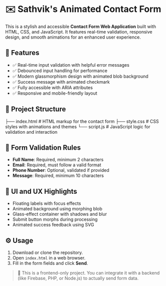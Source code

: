 # ✉️ Sathvik's Animated Contact Form

This is a stylish and accessible **Contact Form Web Application** built with HTML, CSS, and JavaScript. It features real-time validation, responsive design, and smooth animations for an enhanced user experience.

## 🚀 Features

- ✅ Real-time input validation with helpful error messages
- ✅ Debounced input handling for performance
- ✅ Modern glassmorphism design with animated blob background
- ✅ Success message with animated checkmark
- ✅ Fully accessible with ARIA attributes
- ✅ Responsive and mobile-friendly layout

## 📁 Project Structure
├── index.html # HTML markup for the contact form
├── style.css # CSS styles with animations and themes
└── script.js # JavaScript logic for validation and interaction


## 🧠 Form Validation Rules

- **Full Name**: Required, minimum 2 characters
- **Email**: Required, must follow a valid format
- **Phone Number**: Optional, validated if provided
- **Message**: Required, minimum 10 characters

## 🎨 UI and UX Highlights

- Floating labels with focus effects
- Animated background using morphing blob
- Glass-effect container with shadows and blur
- Submit button morphs during processing
- Animated success feedback using SVG

## ⚙️ Usage

1. Download or clone the repository.
2. Open `index.html` in a web browser.
3. Fill in the form fields and click **Send**.

> 📌 This is a frontend-only project. You can integrate it with a backend (like Firebase, PHP, or Node.js) to actually send form data.
